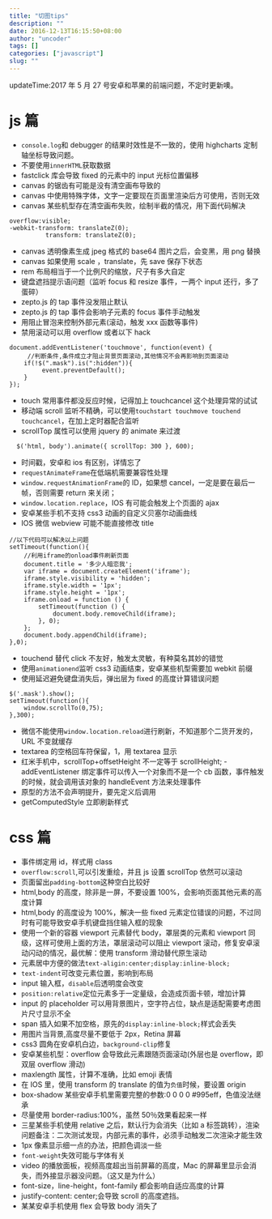 ```yaml
---
title: "切图tips"
description: ""
date: 2016-12-13T16:15:50+08:00
author: "uncoder"
tags: []
categories: ["javascript"]
slug: ""
---
```


updateTime:2017 年 5 月 27 号安卓和苹果的前端问题，不定时更新噢。

# js 篇

* `console.log`和 debugger 的结果时效性是不一致的，使用 highcharts 定制轴坐标导致问题。
* 不要使用`innerHTML`获取数据
* fastclick 库会导致 fixed 的元素中的 input 光标位置偏移
* canvas 的锯齿有可能是没有清空画布导致的
* canvas 中使用特殊字体，文字一定要现在页面里渲染后方可使用，否则无效
* canvas 某些机型存在清空画布失败，绘制半截的情况，用下面代码解决

```
overflow:visible;
-webkit-transform: translateZ(0);
          transform: translateZ(0);
```

* canvas 透明像素生成 jpeg 格式的 base64 图片之后，会变黑，用 png 替换
* canvas 如果使用 scale ，translate，先 save 保存下状态
* rem 布局相当于一个比例尺的缩放，尺子有多大自定
* 键盘遮挡提示语问题（监听 focus 和 resize 事件，一两个 input 还行，多了蛋碎）
* zepto.js 的 tap 事件没发阻止默认
* zepto.js 的 tap 事件会影响子元素的 focus 事件手动触发
* 用阻止冒泡来控制外部元素(滚动，触发 xxx 函数等事件)
* 禁用滚动可以用 overflow 或者以下 hack

```
document.addEventListener('touchmove', function(event) {
     //判断条件,条件成立才阻止背景页面滚动,其他情况不会再影响到页面滚动
    if(!$(".mask").is(":hidden")){
         event.preventDefault();
    }
});
```

* touch 常用事件都没反应时候，记得加上 touchcancel 这个处理异常的试试
* 移动端 scroll 监听不精确，可以使用`touchstart touchmove touchend touchcancel`，在加上定时器配合监听
* scrollTop 属性可以使用 jquery 的 animate 来过渡

```
  $('html, body').animate({ scrollTop: 300 }, 600);
```

* 时间戳，安卓和 ios 有区别，详情忘了
* `requestAnimateFrame`在低端机需要兼容性处理
* `window.requestAnimationFrame`的 ID，如果想 cancel，一定是要在最后一帧，否则需要 return 来关闭；
* `window.location.replace`，IOS 有可能会触发上个页面的 ajax
* 安卓某些手机不支持 css3 动画的自定义贝塞尔动画曲线
* IOS 微信 webview 可能不能直接修改 title

```
//以下代码可以解决以上问题
setTimeout(function(){
	//利用iframe的onload事件刷新页面
	document.title = '多少人暗恋我';
	var iframe = document.createElement('iframe');
	iframe.style.visibility = 'hidden';
	iframe.style.width = '1px';
	iframe.style.height = '1px';
	iframe.onload = function () {
		setTimeout(function () {
			document.body.removeChild(iframe);
		}, 0);
	};
	document.body.appendChild(iframe);
},0);
```

* touchend 替代 click 不友好，触发太灵敏，有种莫名其妙的错觉
* 使用`animationend`监听 css3 动画结束，安卓某些机型需要加 webkit 前缀
* 使用延迟避免键盘消失后，弹出层为 fixed 的高度计算错误问题

```
$('.mask').show();
setTimeout(function(){
	window.scrollTo(0,75);
},300);
```

* 微信不能使用`window.location.reload`进行刷新，不知道那个二货开发的，URL 不变就缓存
* textarea 的空格回车符保留，1，用 textarea 显示
* 红米手机中，scrollTop+offsetHeight 不一定等于 scrollHeight;
  -addEventListener 绑定事件可以传入一个对象而不是一个 cb 函数，事件触发的时候，就会调用该对象的 handleEvent 方法来处理事件
* 原型的方法不会声明提升，要先定义后调用
* getComputedStyle 立即刷新样式

# css 篇

* 事件绑定用 id，样式用 class
* `overflow:scroll`,可以引发重绘，并且 js 设置 scrollTop 依然可以滚动
* 页面留出`padding-bottom`这种空白比较好
* html,body 的高度，除非是一屏，不要设置 100%，会影响页面其他元素的高度计算
* html,body 的高度设为 100%，解决一些 fixed 元素定位错误的问题，不过同时有可能导致安卓手机键盘挡住输入框的现象
* 使用一个新的容器 viewport 元素替代 body，罩层类的元素和 viewport 同级，这样可使用上面的方法，罩层滚动可以阻止 viewport 滚动，修复安卓滚动闪动的情况，最优解：使用 transform 滑动替代原生滚动
* 元素居中方便的做法`text-aligin:center;display:inline-block;`
* `text-indent`可改变元素位置，影响到布局
* input 输入框，`disable`后透明度会改变
* `position:relative`定位元素多于一定量级，会造成页面卡顿，增加计算
* input 的 placeholder 可以用背景图片，空字符占位，缺点是适配需要考虑图片尺寸显示不全
* span 插入如果不加空格，原先的`display:inline-block;`样式会丢失
* 用图片当背景,高度尽量不要低于 2px，Retina 屏幕
* css3 圆角在安卓机白边，`background-clip`修复
* 安卓某些机型：overflow 会导致此元素跟随页面滚动(外层也是 overflow，即双层 overflow 滑动)
* maxlength 属性，计算不准确，比如 emoji 表情
* 在 IOS 里，使用 transform 的 translate 的值为`负值`时候，要设置 origin
* box-shadow 某些安卓手机里需要完整的参数:0 0 0 0 #995eff，色值没法继承
* 尽量使用 border-radius:100%，虽然 50％效果看起来一样
* 三星某些手机使用 relative 之后，默认行为会消失（比如 a 标签跳转），渲染问题备注：二次测试发现，内部元素的事件，必须手动触发二次渲染才能生效
* 1px 像素显示细一点的办法，把颜色调淡一些
* `font-weight`失效可能与字体有关
* video 的播放面板，视频高度超出当前屏幕的高度，Mac 的屏幕里显示会消失，而外接显示器没问题。（这又是为什么）
* font-size，line-height，font-family 都会影响自适应高度的计算
* justify-content: center;会导致 scroll 的高度遮挡。
* 某某安卓手机使用 flex 会导致 body 消失了
